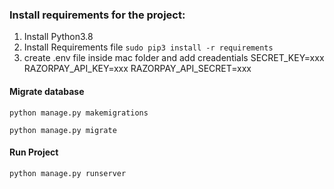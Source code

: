 ### Install requirements for the project:
1. Install Python3.8
2. Install Requirements file
   `sudo pip3 install -r requirements`
3. create .env file inside mac folder and add creadentials
    SECRET_KEY=xxx
    RAZORPAY_API_KEY=xxx
    RAZORPAY_API_SECRET=xxx

#### Migrate database
`python manage.py makemigrations`

```python manage.py migrate```

#### Run Project
`python manage.py runserver`
